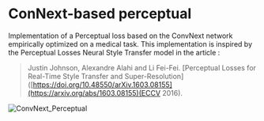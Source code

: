 # ConNext-based perceptual
Implementation of a Perceptual loss based on the ConvNext network empirically optimized on a medical task. This implementation is inspired by the Perceptual Losses Neural Style Transfer model in the article : 
>Justin Johnson, Alexandre Alahi and Li Fei-Fei. [Perceptual Losses for Real-Time Style Transfer and Super-Resolution]([https://doi.org/10.48550/arXiv.1603.08155](https://arxiv.org/abs/1603.08155)(ECCV 2016).

![ConvNext_Perceptual](https://user-images.githubusercontent.com/65610302/196647942-5a8f25ee-027b-4537-95ee-00fb125303fb.png)
